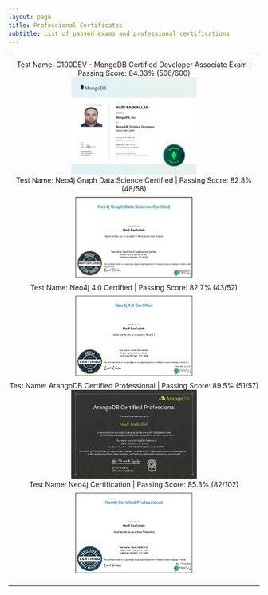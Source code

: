 ```yaml
---
layout: page
title: Professional Certificates
subtitle: List of passed exams and professional certifications
---
```


--------------------------

<p align="center">
Test Name: C100DEV - MongoDB Certified Developer Associate Exam | Passing Score: 84.33% (506/600) <br>
<a href="/assets/certificate/MongoDB_137942193.jpg"><img src="/assets/certificate/MongoDB_137942193.jpg" style="width: 50%; height: 50%"></a> <br>
Test Name: Neo4j Graph Data Science Certified  | Passing Score: 82.8% (48/58) <br>
<a href="/assets/certificate/Neo4jGraphDataScience.jpg"><img src="/assets/certificate/Neo4jGraphDataScience.jpg" style="width: 50%; height: 50%"></a> <br>
Test Name: Neo4j 4.0 Certified  | Passing Score: 82.7%  (43/52) <br>
<a href="/assets/certificate/Neo4j 4.png"><img src="/assets/certificate/Neo4j 4.png" style="width: 50%; height: 50%"></a> <br>
Test Name: ArangoDB Certified Professional | Passing Score: 89.5% (51/57) <br>
<a href="/assets/certificate/ArangoDB CP.png"><img src= "/assets/certificate/ArangoDB CP.png" style="width: 50%; height: 50%" ></a> <br>
Test Name: Neo4j Certification  | Passing Score: 85.3%  (82/102) <br>
<a href="/assets/certificate/Neo4j CP.png"><img src="/assets/certificate/Neo4j CP.png" style="width: 50%; height: 50%"></a> <br>
</p>

--------------------------
